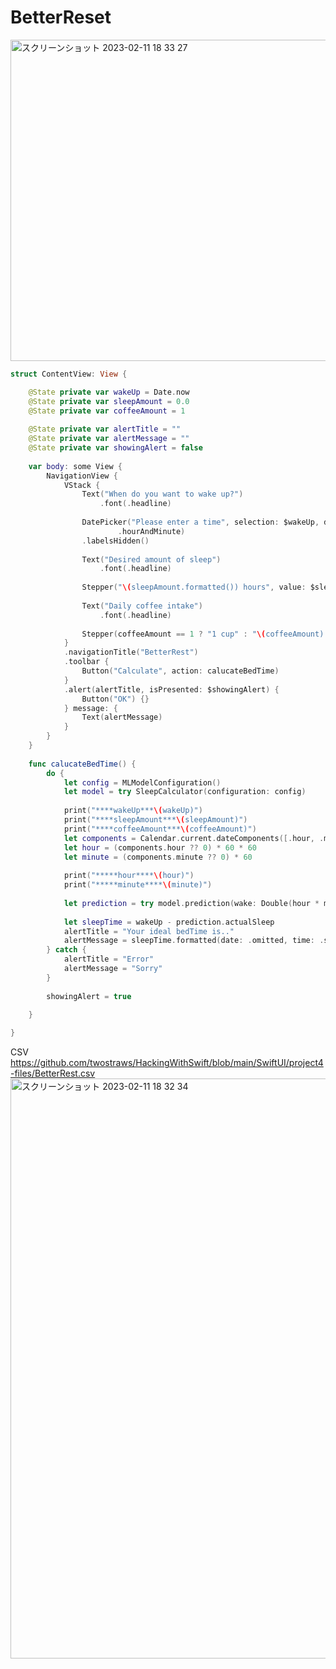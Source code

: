 # BetterReset
<img width="514" alt="スクリーンショット 2023-02-11 18 33 27" src="https://user-images.githubusercontent.com/47273077/218251174-66b63168-094d-4eb4-b640-94a33d2611e9.gif">

```swift
struct ContentView: View {

    @State private var wakeUp = Date.now
    @State private var sleepAmount = 0.0
    @State private var coffeeAmount = 1
    
    @State private var alertTitle = ""
    @State private var alertMessage = ""
    @State private var showingAlert = false
    
    var body: some View {
        NavigationView {
            VStack {
                Text("When do you want to wake up?")
                    .font(.headline)
                
                DatePicker("Please enter a time", selection: $wakeUp, displayedComponents:
                        .hourAndMinute)
                .labelsHidden()
                
                Text("Desired amount of sleep")
                    .font(.headline)
                
                Stepper("\(sleepAmount.formatted()) hours", value: $sleepAmount, in: 4...12, step: 0.25)
                
                Text("Daily coffee intake")
                    .font(.headline)
                
                Stepper(coffeeAmount == 1 ? "1 cup" : "\(coffeeAmount) coups", value: $coffeeAmount, in: 1...20)
            }
            .navigationTitle("BetterRest")
            .toolbar {
                Button("Calculate", action: calucateBedTime)
            }
            .alert(alertTitle, isPresented: $showingAlert) {
                Button("OK") {}
            } message: {
                Text(alertMessage)
            }
        }
    }
    
    func calucateBedTime() {
        do {
            let config = MLModelConfiguration()
            let model = try SleepCalculator(configuration: config)
            
            print("****wakeUp***\(wakeUp)")
            print("****sleepAmount***\(sleepAmount)")
            print("****coffeeAmount***\(coffeeAmount)")
            let components = Calendar.current.dateComponents([.hour, .minute], from: wakeUp)
            let hour = (components.hour ?? 0) * 60 * 60
            let minute = (components.minute ?? 0) * 60
            
            print("*****hour****\(hour)")
            print("*****minute****\(minute)")
            
            let prediction = try model.prediction(wake: Double(hour * minute), estimatedSleep: sleepAmount, coffee: Double(coffeeAmount))
            
            let sleepTime = wakeUp - prediction.actualSleep
            alertTitle = "Your ideal bedTime is.."
            alertMessage = sleepTime.formatted(date: .omitted, time: .shortened)
        } catch {
            alertTitle = "Error"
            alertMessage = "Sorry"
        }
        
        showingAlert = true
        
    }

}

```

CSV
https://github.com/twostraws/HackingWithSwift/blob/main/SwiftUI/project4-files/BetterRest.csv
<img width="928" alt="スクリーンショット 2023-02-11 18 32 34" src="https://user-images.githubusercontent.com/47273077/218251104-ef32d4e8-6e05-4aac-95a7-78d9fe9a5842.png">

